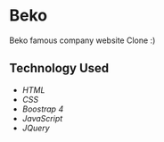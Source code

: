 # Beko<br/>
Beko famous company website Clone :)<br/>
## Technology Used<br/>
* *HTML*<br/> 
* *CSS*<br/>
* *Boostrap 4*<br/>
* *JavaScript*<br>
* *JQuery*
